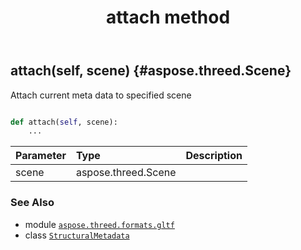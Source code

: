 ﻿---
title: attach method
second_title: Aspose.3D for Python via .NET API References
description: 
type: docs
weight: 20
url: /python-net/aspose.threed.formats.gltf/structuralmetadata/attach/
is_root: false
---

## attach(self, scene) {#aspose.threed.Scene}

Attach current meta data to specified scene



```python

def attach(self, scene):
    ...
```


| Parameter | Type | Description |
| :- | :- | :- |
| scene | aspose.threed.Scene |  |



### See Also
* module [`aspose.threed.formats.gltf`](../../)
* class [`StructuralMetadata`](/3d/python-net/aspose.threed.formats.gltf/structuralmetadata)
